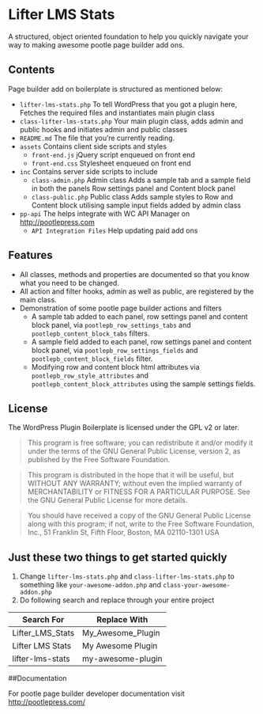 # Lifter LMS Stats
A structured, object oriented foundation to help you quickly navigate your way to making awesome pootle page builder add ons.

## Contents

Page builder add on boilerplate is structured as mentioned below:

* `lifter-lms-stats.php` To tell WordPress that you got a plugin here, Fetches the required files and instantiates main plugin class
* `class-lifter-lms-stats.php` Your main plugin class, adds admin and public hooks and initiates admin and public classes
* `README.md` The file that you’re currently reading.
* `assets` Contains client side scripts and styles
  * `front-end.js` jQuery script enqueued on front end
  * `front-end.css` Stylesheet enqueued on front end
* `inc` Contains server side scripts to include
  * `class-admin.php` Admin class Adds a sample tab and a sample field in both the panels Row settings panel and Content block panel
  * `class-public.php` Public class Adds sample styles to Row and Content block utilising sample input fields added by admin class
* `pp-api` The helps integrate with WC API Manager on http://pootlepress.com
  * `API Integration Files` Help updating paid add ons

## Features

* All classes, methods and properties are documented so that you know what you need to be changed.
* All action and filter hooks, admin as well as public, are registered by the main class.
* Demonstration of some pootle page builder actions and filters
  * A sample tab added to each panel, row settings panel and content block panel, via `pootlepb_row_settings_tabs` and `pootlepb_content_block_tabs` filters.
  * A sample field added to each panel, row settings panel and content block panel, via `pootlepb_row_settings_fields` and `pootlepb_content_block_fields` filter.
  * Modifying row and content block html attributes via `pootlepb_row_style_attributes` and `pootlepb_content_block_attributes` using the sample settings fields.

## License

The WordPress Plugin Boilerplate is licensed under the GPL v2 or later.

> This program is free software; you can redistribute it and/or modify it under the terms of the GNU General Public License, version 2, as published by the Free Software Foundation.

> This program is distributed in the hope that it will be useful, but WITHOUT ANY WARRANTY; without even the implied warranty of MERCHANTABILITY or FITNESS FOR A PARTICULAR PURPOSE. See the GNU General Public License for more details.

> You should have received a copy of the GNU General Public License along with this program; if not, write to the Free Software Foundation, Inc., 51 Franklin St, Fifth Floor, Boston, MA 02110-1301 USA

## Just these two things to get started quickly

1. Change `lifter-lms-stats.php` and `class-lifter-lms-stats.php` to something like `your-awesome-addon.php` and `class-your-awesome-addon.php`
2. Do following search and replace through your entire project

Search For | Replace With
-----------|-------------
Lifter_LMS_Stats | My_Awesome_Plugin
Lifter LMS Stats | My Awesome Plugin
lifter-lms-stats | my-awesome-plugin

##Documentation

For pootle page builder developer documentation visit http://pootlepress.com/